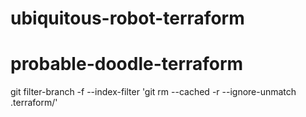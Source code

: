 # ubiquitous-robot-terraform
# probable-doodle-terraform

git filter-branch -f --index-filter 'git rm --cached -r --ignore-unmatch .terraform/'
